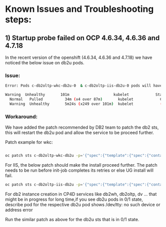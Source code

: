 # Known Issues and Troubleshooting steps:

## 1) Startup probe failed on OCP 4.6.34, 4.6.36 and 4.7.18

In the recent version of the openshift (4.6.34, 4.6.36 and 4.7.18) we have noticed the below issue on db2u pods. 

### Issue:

```bash
Error: Pods c-db2oltp-wkc-db2u-0  & c-db2oltp-iis-db2u-0 pods will have  Startup probe failed with bellow error message
```
```bash 
Warning  Unhealthy       101m                    kubelet            Startup probe failed: time="2021-07-09T03:05:48-05:00" level=error msg="exec failed: open /dev/tty: no such device or address"
  Normal   Pulled          34m (x4 over 87m)       kubelet            Container image "cp.icr.io/cp/db2u.restricted@sha256:c1aaa5dc86b01c7706ee0bf5d46da51cee628c77758b955385325a574e451372" already present on machine
  Warning  Unhealthy       5m24s (x249 over 101m)  kubelet            (combined from similar events): Startup probe failed: time="2021-07-09T04:42:08-05:00" level=error msg="exec failed: open /dev/tty: no such device or address"
```
### Workaround:

We have added the patch recommended by DB2 team to patch the db2 sts, this will restart the db2u pod and allow the service to be proceed further.

Patch example for wkc:
```bash

oc patch sts c-db2oltp-wkc-db2u -p='{"spec":{"template":{"spec":{"containers":[{"name":"db2u","tty":false}]}}}}}'


```

For IIS, the below patch should make the install proceed further. The patch needs to be run before init-job completes its retries or else UG install will fail.

``` bash
oc patch sts c-db2oltp-iis-db2u -p='{"spec":{"template":{"spec":{"containers":[{"name":"db2u","tty":false}]}}}}}'
```

For db2 instance creation in CP4D services like db2wh, db2oltp, dv ... that might be in progress for long time,if you see db2u pods in 0/1 state, describe pod for the respective db2u pod shows  /dev/tty: no such device or address error

Run the similar patch as above for the db2u sts that is in 0/1 state.